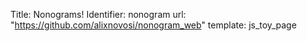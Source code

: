 Title: Nonograms!
Identifier: nonogram
url: "https://github.com/alixnovosi/nonogram_web"
template: js_toy_page

<div id="root"></div>
<script src="dist/nonogram/main.js"></script>
